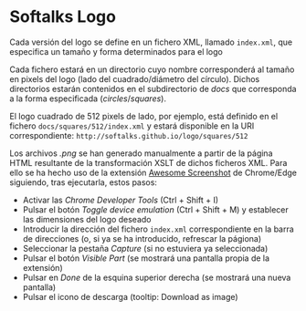 # Softalks Logo
Cada versión del logo se define en un fichero XML, llamado `index.xml`, que especifica un tamaño y forma determinados para el logo

Cada fichero estará en un directorio cuyo nombre corresponderá al tamaño en pixels del logo (lado del cuadrado/diámetro del círculo). Dichos directorios estarán contenidos en el subdirectorio de *docs* que corresponda a la forma especificada (*circles*/*squares*). 

El logo cuadrado de 512 pixels de lado, por ejemplo, está definido en el fichero `docs/squares/512/index.xml` y estará disponible en la URI correspondiente: `http://softalks.github.io/logo/squares/512`

Los archivos *.png* se han generado manualmente a partir de la página HTML resultante de la transformación XSLT de dichos ficheros XML. Para ello se ha hecho uso de la extensión [Awesome Screenshot](https://chrome.google.com/webstore/detail/awesome-screenshot-and-sc/nlipoenfbbikpbjkfpfillcgkoblgpmj) de Chrome/Edge siguiendo, tras ejecutarla, estos pasos:
- Activar las *Chrome Developer Tools* (Ctrl + Shift + I) 
- Pulsar el botón *Toggle device emulation* (Ctrl + Shift + M) y establecer las dimensiones del logo deseado
- Introducir la dirección del fichero `index.xml` correspondiente en la barra de direcciones (o, si ya se ha introducido, refrescar la págiona)
- Seleccionar la pestaña *Capture* (si no estuviera ya seleccionada)
- Pulsar el botón *Visible Part* (se mostrará una pantalla propia de la extensión)
- Pulsar en *Done* de la esquina superior derecha (se mostrará una nueva pantalla)
- Pulsar el icono de descarga (tooltip: Download as image)

